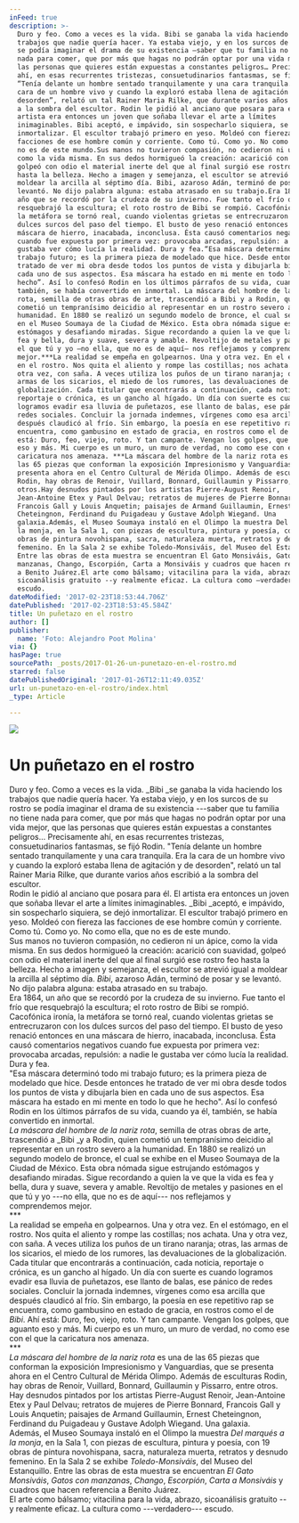 ```yaml
---
inFeed: true
description: >-
  Duro y feo. Como a veces es la vida. Bibi se ganaba la vida haciendo los
  trabajos que nadie quería hacer. Ya estaba viejo, y en los surcos de su rostro
  se podía imaginar el drama de su existencia —saber que tu familia no tiene
  nada para comer, que por más que hagas no podrán optar por una vida mejor, que
  las personas que quieres están expuestas a constantes peligros… Precisamente
  ahí, en esas recurrentes tristezas, consuetudinarios fantasmas, se fijó Rodin.
  “Tenía delante un hombre sentado tranquilamente y una cara tranquila. Era la
  cara de un hombre vivo y cuando la exploró estaba llena de agitación y de
  desorden”, relató un tal Rainer Maria Rilke, que durante varios años escribió
  a la sombra del escultor. Rodin le pidió al anciano que posara para él. El
  artista era entonces un joven que soñaba llevar el arte a límites
  inimaginables. Bibi aceptó, e impávido, sin sospecharlo siquiera, se dejó
  inmortalizar. El escultor trabajó primero en yeso. Moldeó con fiereza las
  facciones de ese hombre común y corriente. Como tú. Como yo. No como ella, que
  no es de este mundo.Sus manos no tuvieron compasión, no cedieron ni un ápice,
  como la vida misma. En sus dedos hormigueó la creación: acarició con suavidad,
  golpeó con odio el material inerte del que al final surgió ese rostro feo
  hasta la belleza. Hecho a imagen y semejanza, el escultor se atrevió igual a
  moldear la arcilla al séptimo día. Bibi, azaroso Adán, terminó de posar y se
  levantó. No dijo palabra alguna: estaba atrasado en su trabajo.Era 1864, un
  año que se recordó por la crudeza de su invierno. Fue tanto el frío que
  resquebrajó la escultura; el roto rostro de Bibi se rompió. Cacofónica ironía,
  la metáfora se tornó real, cuando violentas grietas se entrecruzaron con los
  dulces surcos del paso del tiempo. El busto de yeso renació entonces en una
  máscara de hierro, inacabada, inconclusa. Ésta causó comentarios negativos
  cuando fue expuesta por primera vez: provocaba arcadas, repulsión: a nadie le
  gustaba ver cómo lucía la realidad. Dura y fea.“Esa máscara determinó todo mi
  trabajo futuro; es la primera pieza de modelado que hice. Desde entonces he
  tratado de ver mi obra desde todos los puntos de vista y dibujarla bien en
  cada uno de sus aspectos. Esa máscara ha estado en mi mente en todo lo que he
  hecho”. Así lo confesó Rodin en los últimos párrafos de su vida, cuando ya él,
  también, se había convertido en inmortal. La máscara del hombre de la nariz
  rota, semilla de otras obras de arte, trascendió a Bibi y a Rodin, quien
  cometió un tempranísimo deicidio al representar en un rostro severo a la
  humanidad. En 1880 se realizó un segundo modelo de bronce, el cual se exhibe
  en el Museo Soumaya de la Ciudad de México. Esta obra nómada sigue estrujando
  estómagos y desafiando miradas. Sigue recordando a quien la ve que la vida es
  fea y bella, dura y suave, severa y amable. Revoltijo de metales y pasiones en
  el que tú y yo —no ella, que no es de aquí— nos reflejamos y comprendemos
  mejor.***La realidad se empeña en golpearnos. Una y otra vez. En el estómago,
  en el rostro. Nos quita el aliento y rompe las costillas; nos achata. Una y
  otra vez, con saña. A veces utiliza los puños de un tirano naranja; otras, las
  armas de los sicarios, el miedo de los rumores, las devaluaciones de la
  globalización. Cada titular que encontrarás a continuación, cada noticia,
  reportaje o crónica, es un gancho al hígado. Un día con suerte es cuando
  logramos evadir esa lluvia de puñetazos, ese llanto de balas, ese pánico de
  redes sociales. Concluir la jornada indemnes, vírgenes como esa arcilla que
  después claudicó al frío. Sin embargo, la poesía en ese repetitivo rap se
  encuentra, como gambusino en estado de gracia, en rostros como el de Bibi. Ahí
  está: Duro, feo, viejo, roto. Y tan campante. Vengan los golpes, que aguanto
  eso y más. Mi cuerpo es un muro, un muro de verdad, no como ese con el que la
  caricatura nos amenaza. ***La máscara del hombre de la nariz rota es una de
  las 65 piezas que conforman la exposición Impresionismo y Vanguardias, que se
  presenta ahora en el Centro Cultural de Mérida Olimpo. Además de esculturas
  Rodin, hay obras de Renoir, Vuillard, Bonnard, Guillaumin y Pissarro, entre
  otros.Hay desnudos pintados por los artistas Pierre-August Renoir,
  Jean-Antoine Etex y Paul Delvau; retratos de mujeres de Pierre Bonnard,
  Francois Gall y Louis Anquetin; paisajes de Armand Guillaumin, Ernest
  Cheteingnon, Ferdinand du Puigadeau y Gustave Adolph Wiegand. Una
  galaxia.Además, el Museo Soumaya instaló en el Olimpo la muestra Del marqués a
  la monja, en la Sala 1, con piezas de escultura, pintura y poesía, con 19
  obras de pintura novohispana, sacra, naturaleza muerta, retratos y desnudo
  femenino. En la Sala 2 se exhibe Toledo-Monsiváis, del Museo del Estanquillo.
  Entre las obras de esta muestra se encuentran El Gato Monsiváis, Gatos con
  manzanas, Chango, Escorpión, Carta a Monsiváis y cuadros que hacen referencia
  a Benito Juárez.El arte como bálsamo; vitacilina para la vida, abrazo,
  sicoanálisis gratuito --y realmente eficaz. La cultura como —verdadero—
  escudo.
dateModified: '2017-02-23T18:53:44.706Z'
datePublished: '2017-02-23T18:53:45.584Z'
title: Un puñetazo en el rostro
author: []
publisher:
  name: 'Foto: Alejandro Poot Molina'
via: {}
hasPage: true
sourcePath: _posts/2017-01-26-un-punetazo-en-el-rostro.md
starred: false
datePublishedOriginal: '2017-01-26T12:11:49.035Z'
url: un-punetazo-en-el-rostro/index.html
_type: Article

---
```

![](https://the-grid-user-content.s3-us-west-2.amazonaws.com/2870bd82-8ab6-437e-8488-74add26258f5.jpg)

# Un puñetazo en el rostro

Duro y feo. Como a veces es la vida. _Bibi _se ganaba la vida haciendo los trabajos que nadie quería hacer. Ya estaba viejo, y en los surcos de su rostro se podía imaginar el drama de su existencia ---saber que tu familia no tiene nada para comer, que por más que hagas no podrán optar por una vida mejor, que las personas que quieres están expuestas a constantes peligros... Precisamente ahí, en esas recurrentes tristezas, consuetudinarios fantasmas, se fijó Rodin. "Tenía delante un hombre sentado tranquilamente y una cara tranquila. Era la cara de un hombre vivo y cuando la exploró estaba llena de agitación y de desorden", relató un tal Rainer Maria Rilke, que durante varios años escribió a la sombra del escultor.   
Rodin le pidió al anciano que posara para él. El artista era entonces un joven que soñaba llevar el arte a límites inimaginables. _Bibi _aceptó, e impávido, sin sospecharlo siquiera, se dejó inmortalizar. El escultor trabajó primero en yeso. Moldeó con fiereza las facciones de ese hombre común y corriente. Como tú. Como yo. No como ella, que no es de este mundo.  
Sus manos no tuvieron compasión, no cedieron ni un ápice, como la vida misma. En sus dedos hormigueó la creación: acarició con suavidad, golpeó con odio el material inerte del que al final surgió ese rostro feo hasta la belleza. Hecho a imagen y semejanza, el escultor se atrevió igual a moldear la arcilla al séptimo día. _Bibi_, azaroso Adán, terminó de posar y se levantó. No dijo palabra alguna: estaba atrasado en su trabajo.  
Era 1864, un año que se recordó por la crudeza de su invierno. Fue tanto el frío que resquebrajó la escultura; el roto rostro de Bibi se rompió. Cacofónica ironía, la metáfora se tornó real, cuando violentas grietas se entrecruzaron con los dulces surcos del paso del tiempo. El busto de yeso renació entonces en una máscara de hierro, inacabada, inconclusa. Ésta causó comentarios negativos cuando fue expuesta por primera vez: provocaba arcadas, repulsión: a nadie le gustaba ver cómo lucía la realidad. Dura y fea.  
"Esa máscara determinó todo mi trabajo futuro; es la primera pieza de modelado que hice. Desde entonces he tratado de ver mi obra desde todos los puntos de vista y dibujarla bien en cada uno de sus aspectos. Esa máscara ha estado en mi mente en todo lo que he hecho". Así lo confesó Rodin en los últimos párrafos de su vida, cuando ya él, también, se había convertido en inmortal.   
_La máscara del hombre de la nariz rota_, semilla de otras obras de arte, trascendió a _Bibi _y a Rodin, quien cometió un tempranísimo deicidio al representar en un rostro severo a la humanidad. En 1880 se realizó un segundo modelo de bronce, el cual se exhibe en el Museo Soumaya de la Ciudad de México. Esta obra nómada sigue estrujando estómagos y desafiando miradas. Sigue recordando a quien la ve que la vida es fea y bella, dura y suave, severa y amable. Revoltijo de metales y pasiones en el que tú y yo ---no ella, que no es de aquí--- nos reflejamos y comprendemos mejor.  
\*\*\*  
La realidad se empeña en golpearnos. Una y otra vez. En el estómago, en el rostro. Nos quita el aliento y rompe las costillas; nos achata. Una y otra vez, con saña. A veces utiliza los puños de un tirano naranja; otras, las armas de los sicarios, el miedo de los rumores, las devaluaciones de la globalización. Cada titular que encontrarás a continuación, cada noticia, reportaje o crónica, es un gancho al hígado. Un día con suerte es cuando logramos evadir esa lluvia de puñetazos, ese llanto de balas, ese pánico de redes sociales. Concluir la jornada indemnes, vírgenes como esa arcilla que después claudicó al frío. Sin embargo, la poesía en ese repetitivo rap se encuentra, como gambusino en estado de gracia, en rostros como el de _Bibi_. Ahí está: Duro, feo, viejo, roto. Y tan campante. Vengan los golpes, que aguanto eso y más. Mi cuerpo es un muro, un muro de verdad, no como ese con el que la caricatura nos amenaza.   
\*\*\*  
_La máscara del hombre de la nariz rota_ es una de las 65 piezas que conforman la exposición Impresionismo y Vanguardias, que se presenta ahora en el Centro Cultural de Mérida Olimpo. Además de esculturas Rodin, hay obras de Renoir, Vuillard, Bonnard, Guillaumin y Pissarro, entre otros.  
Hay desnudos pintados por los artistas Pierre-August Renoir, Jean-Antoine Etex y Paul Delvau; retratos de mujeres de Pierre Bonnard, Francois Gall y Louis Anquetin; paisajes de Armand Guillaumin, Ernest Cheteingnon, Ferdinand du Puigadeau y Gustave Adolph Wiegand. Una galaxia.  
Además, el Museo Soumaya instaló en el Olimpo la muestra _Del marqués a la monja_, en la Sala 1, con piezas de escultura, pintura y poesía, con 19 obras de pintura novohispana, sacra, naturaleza muerta, retratos y desnudo femenino. En la Sala 2 se exhibe _Toledo-Monsiváis_, del Museo del Estanquillo. Entre las obras de esta muestra se encuentran _El Gato Monsiváis_, _Gatos con manzanas_, _Chango_, _Escorpión_, _Carta a Monsiváis_ y cuadros que hacen referencia a Benito Juárez.  
El arte como bálsamo; vitacilina para la vida, abrazo, sicoanálisis gratuito --y realmente eficaz. La cultura como ---verdadero--- escudo.